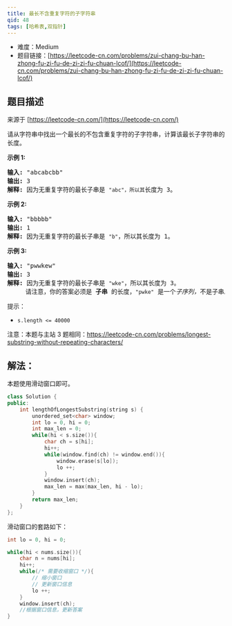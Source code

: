 ```yaml
---
title: 最长不含重复字符的子字符串
qid: 48
tags: [哈希表,双指针]
---
```



- 难度：Medium
- 题目链接：[https://leetcode-cn.com/problems/zui-chang-bu-han-zhong-fu-zi-fu-de-zi-zi-fu-chuan-lcof/](https://leetcode-cn.com/problems/zui-chang-bu-han-zhong-fu-zi-fu-de-zi-zi-fu-chuan-lcof/)


## 题目描述

来源于 [https://leetcode-cn.com/](https://leetcode-cn.com/)

<p>请从字符串中找出一个最长的不包含重复字符的子字符串，计算该最长子字符串的长度。</p>



<p><strong>示例&nbsp;1:</strong></p>

<pre><strong>输入: </strong>&quot;abcabcbb&quot;
<strong>输出: </strong>3 
<strong>解释:</strong> 因为无重复字符的最长子串是 <code>&quot;abc&quot;，所以其</code>长度为 3。
</pre>

<p><strong>示例 2:</strong></p>

<pre><strong>输入: </strong>&quot;bbbbb&quot;
<strong>输出: </strong>1
<strong>解释: </strong>因为无重复字符的最长子串是 <code>&quot;b&quot;</code>，所以其长度为 1。
</pre>

<p><strong>示例 3:</strong></p>

<pre><strong>输入: </strong>&quot;pwwkew&quot;
<strong>输出: </strong>3
<strong>解释: </strong>因为无重复字符的最长子串是&nbsp;<code>&quot;wke&quot;</code>，所以其长度为 3。
&nbsp;    请注意，你的答案必须是 <strong>子串 </strong>的长度，<code>&quot;pwke&quot;</code>&nbsp;是一个<em>子序列，</em>不是子串。
</pre>



<p>提示：</p>

<ul>
	<li><code>s.length &lt;= 40000</code></li>
</ul>

<p>注意：本题与主站 3 题相同：<a href="https://leetcode-cn.com/problems/longest-substring-without-repeating-characters/">https://leetcode-cn.com/problems/longest-substring-without-repeating-characters/</a></p>


## 解法：

本题使用滑动窗口即可。

```c++
class Solution {
public:
    int lengthOfLongestSubstring(string s) {
        unordered_set<char> window;
        int lo = 0, hi = 0;
        int max_len = 0;
        while(hi < s.size()){
            char ch = s[hi];
            hi++;
            while(window.find(ch) != window.end()){
                window.erase(s[lo]);
                lo ++;
            }
            window.insert(ch);
            max_len = max(max_len, hi - lo);
        }
        return max_len;
    }
};
```

滑动窗口的套路如下：

```c++
int lo = 0, hi = 0;

while(hi < nums.size()){
    char n = nums[hi];
    hi++;
    while(/* 需要收缩窗口 */){
        // 缩小窗口
        // 更新窗口信息
        lo ++;
    }
    window.insert(ch);
    //根据窗口信息，更新答案
}
```